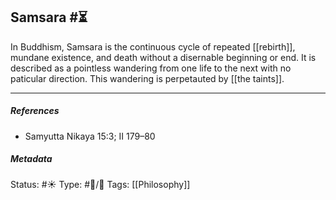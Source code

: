 ## Samsara #⏳ 

In Buddhism, Samsara is the continuous cycle of repeated [[rebirth]], mundane existence, and death without a disernable beginning or end. It is described as a pointless wandering from one life to the next with no paticular direction. This  wandering is perpetauted by [[the taints]]. 

___

##### References 

- Samyutta Nikaya 15:3; II 179–80

##### Metadata
Status: #☀️ 
Type: #🔵/🔵 
Tags: [[Philosophy]] 